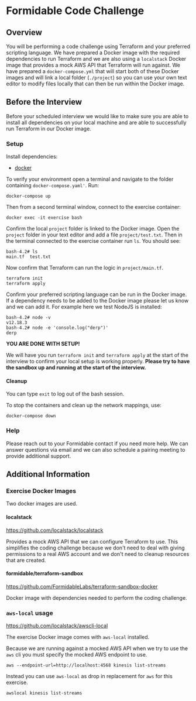 # Formidable Code Challenge

## Overview

You will be performing a code challenge using Terraform and your preferred scripting language. We have prepared a Docker image with the required dependencies to run Terraform and we are also using a `localstack` Docker image that provides a mock AWS API that Terraform will run against. We have prepared a `docker-compose.yml` that will start both of these Docker images and will link a local folder (`./project`) so you can use your own text editor to modify files locally that can then be run within the Docker image.

## Before the Interview

Before your scheduled interview we would like to make sure you are able to install all dependencies on your local machine and are able to successfully run Terraform in our Docker image.

### Setup

Install dependencies:

- [docker](https://docs.docker.com/get-docker/)

To verify your environment open a terminal and navigate to the folder containing `docker-compose.yaml'`. Run:

```
docker-compose up
```

Then from a second terminal window, connect to the exercise container:

```
docker exec -it exercise bash
```

Confirm the local `project` folder is linked to the Docker image. Open the `project` folder in your text editor and add a file `project/test.txt`. Then in the terminal connected to the exercise container run `ls`. You should see:

```
bash-4.2# ls
main.tf  test.txt
```

Now confirm that Terraform can run the logic in `project/main.tf`.

```
terraform init
terraform apply
```

Confirm your preferred scripting language can be run in the Docker image. If a dependency needs to be added to the Docker image please let us know and we can add it. For example here we test NodeJS is installed:

```
bash-4.2# node -v
v12.18.3
bash-4.2# node -e 'console.log("derp")'
derp
```

**YOU ARE DONE WITH SETUP!**

We will have you run `terraform init` and `terraform apply` at the start of the interview to confirm your local setup is working properly. **Please try to have the sandbox up and running at the start of the interview.**

#### Cleanup

You can type `exit` to log out of the bash session.

To stop the containers and clean up the network mappings, use:

```
docker-compose down
```

### Help

Please reach out to your Formidable contact if you need more help. We can answer questions via email and we can also schedule a pairing meeting to provide additional support.

## Additional Information

### Exercise Docker Images

Two docker images are used.

#### localstack

https://github.com/localstack/localstack

Provides a mock AWS API that we can configure Terraform to use. This simplifies the coding challenge because we don't need to deal with giving permissions to a real AWS account and we don't need to cleanup resources that are created.

#### formidable/terraform-sandbox

https://github.com/FormidableLabs/terraform-sandbox-docker

Docker image with dependencies needed to perform the coding challenge.

### `aws-local` usage

https://github.com/localstack/awscli-local

The exercise Docker image comes with `aws-local` installed.

Because we are running against a mocked AWS API when we try to use the `aws` cli you must specify the mocked AWS endpoint to use.

```
aws --endpoint-url=http://localhost:4568 kinesis list-streams
```

Instead you can use `aws-local` as drop in replacement for `aws` for this exercise.

```
awslocal kinesis list-streams
```
